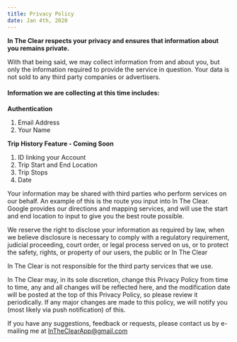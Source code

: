 ```yaml
---
title: Privacy Policy
date: Jan 4th, 2020
---
```


**In The Clear respects your privacy and ensures that information about you remains private.**

With that being said, we may collect information from and about you, but only the information required to provide the service in question. Your data is not sold to any third party companies or advertisers. 

#### Information we are collecting at this time includes:
**Authentication**
1. Email Address
2. Your Name

**Trip History Feature - Coming Soon**
1. ID linking your Account
2. Trip Start and End Location
3. Trip Stops
4. Date

Your information may be shared with third parties who perform services on our behalf. An example of this is the route you input into In The Clear. Google provides our directions and mapping services, and will use the start and end location to input to give you the best route possible.

We reserve the right to disclose your information as required by law, when we believe disclosure is necessary to comply with a regulatory requirement, judicial proceeding, court order, or legal process served on us, or to protect the safety, rights, or property of our users, the public or In The Clear

In The Clear is not responsible for the third party services that we use.

In The Clear may, in its sole discretion, change this Privacy Policy from time to time, any and all changes will be reflected here, and the modification date will be posted at the top of this Privacy Policy, so please review it periodically. If any major changes are made to this policy, we will notify you (most likely via push notification) of this.

If you have any suggestions, feedback or requests, please contact us by e-mailing me at InTheClearApp@gmail.com